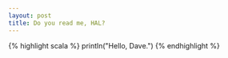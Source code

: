 ```yaml
---
layout: post
title: Do you read me, HAL?
---
```


{% highlight scala %}
    println("Hello, Dave.")
{% endhighlight %}
